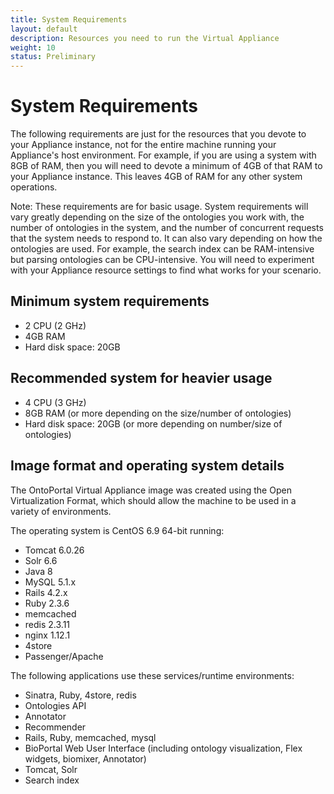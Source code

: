 ```yaml
---
title: System Requirements
layout: default
description: Resources you need to run the Virtual Appliance
weight: 10
status: Preliminary
---
```


# System Requirements
The following requirements are just for the resources that you devote to your Appliance instance, 
not for the entire machine running your Appliance's host environment. 
For example, if you are using a system with 8GB of RAM, 
then you will need to devote a minimum of 4GB of that RAM to your Appliance instance.
This leaves 4GB of RAM for any other system operations.

Note: These requirements are for basic usage. 
System requirements will vary greatly depending on the size of the ontologies you work with, 
the number of ontologies in the system, 
and the number of concurrent requests that the system needs to respond to. 
It can also vary depending on how the ontologies are used. 
For example, the search index can be RAM-intensive but parsing ontologies can be CPU-intensive. 
You will need to experiment with your Appliance resource settings to find what works for your scenario.

## Minimum system requirements
* 2 CPU (2 GHz)
* 4GB RAM
* Hard disk space: 20GB

## Recommended system for heavier usage
* 4 CPU (3 GHz)
* 8GB RAM (or more depending on the size/number of ontologies)
* Hard disk space: 20GB (or more depending on number/size of ontologies)

## Image format and operating system details

The OntoPortal Virtual Appliance image was created using the Open Virtualization Format, 
which should allow the machine to be used in a variety of environments.

The operating system is CentOS 6.9 64-bit running:
* Tomcat 6.0.26
* Solr 6.6
* Java 8
* MySQL 5.1.x
* Rails 4.2.x
* Ruby 2.3.6
* memcached
* redis 2.3.11
* nginx 1.12.1
* 4store
* Passenger/Apache

The following applications use these services/runtime environments:
* Sinatra, Ruby, 4store, redis
* Ontologies API
* Annotator
* Recommender
* Rails, Ruby, memcached, mysql
* BioPortal Web User Interface (including ontology visualization, Flex widgets, biomixer, Annotator)
* Tomcat, Solr
* Search index
